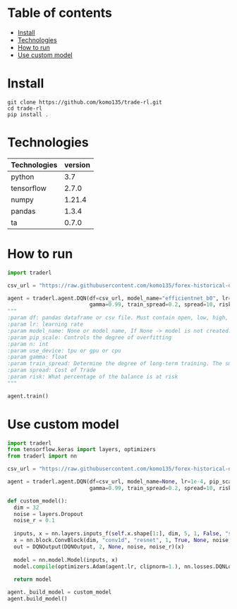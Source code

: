 # Table of contents
* [Install](#install)
* [Technologies](#technologies)
* [How to run](#how-to-run)
* [Use custom model](#use-custom-model)

# Install
```console
git clone https://github.com/komo135/trade-rl.git
cd trade-rl
pip install .
```

# Technologies
| Technologies | version |
| -- | -- |
| python | 3.7 |
| tensorflow | 2.7.0 |
| numpy | 1.21.4 |
| pandas | 1.3.4 |
| ta | 0.7.0 |

# How to run

```python
import traderl

csv_url = "https://raw.githubusercontent.com/komo135/forex-historical-data/main/EURUSD/EURUSDh1.csv" # forex data or stoch data

agent = traderl.agent.DQN(df=csv_url, model_name="efficientnet_b0", lr=1e-4, pip_scale=25, n=3, use_device="cpu", 
                          gamma=0.99, train_spread=0.2, spread=10, risk=0.01)
"""
:param df: pandas dataframe or csv file. Must contain open, low, high, close
:param lr: learning rate
:param model_name: None or model name, If None -> model is not created.
:param pip_scale: Controls the degree of overfitting
:param n: int
:param use_device: tpu or gpu or cpu
:param gamma: float
:param train_spread: Determine the degree of long-term training. The smaller the value, the more short-term the trade.
:param spread: Cost of Trade
:param risk: What percentage of the balance is at risk
"""

agent.train()
```

# Use custom model
```python
import traderl
from tensorflow.keras import layers, optimizers
from traderl import nn

csv_url = "https://raw.githubusercontent.com/komo135/forex-historical-data/main/EURUSD/EURUSDh1.csv" # forex data or stoch data

agent = traderl.agent.DQN(df=csv_url, model_name=None, lr=1e-4, pip_scale=25, n=3, use_device="cpu", 
                          gamma=0.99, train_spread=0.2, spread=10, risk=0.01)

def custom_model():
  dim = 32
  noise = layers.Dropout
  noise_r = 0.1
  
  inputs, x = nn.layers.inputs_f(self.x.shape[1:], dim, 5, 1, False, "same", noise, noise_r)
  x = nn.block.ConvBlock(dim, "conv1d", "resnet", 1, True, None, noise, noise_r)(x)
  out = DQNOutput(DQNOutput, 2, None, noise, noise_r)(x)
  
  model = nn.model.Model(inputs, x)
  model.compile(optimizers.Adam(agent.lr, clipnorm=1.), nn.losses.DQNLoss)
  
  return model

agent._build_model = custom_model
agent.build_model()
```
